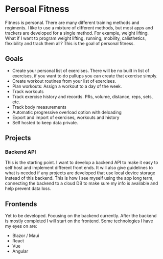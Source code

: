 # Persoal Fitness

Fitness is personal. There are many different training methods and regiments. I like to use a mixture of different methods, but most apps and trackers are developed for a single method. For example, weight lifting. What if I want to program weight lifting, running, mobility, calisthetics, flexibility and track them all? This is the goal of personal fitness.

## Goals

- Create your personal list of exercises. There will be no built in list of exercises, if you want to do pullups you can create that exercise simply.
- Create workout routines from your list of exercises.
- Plan workouts: Assign a workout to a day of the week.
- Track workouts
- Track exercise history and records. PRs, volume, distance, reps, sets, etc.
- Track body measurements
- Automatic progressive overload option with deloading
- Export and import of exercises, workouts and history
- Self hosted to keep data private.

## Projects

### Backend API

This is the starting point. I want to develop a backend API to make it easy to self host and implement different front ends. It will also give guidelines to what is needed if any projects are developed that use local device storage instead of this backend. This is how I see myself using the app long term, connecting the backend to a cloud DB to make sure my info is available and help prevent data loss.

## Frontends

Yet to be developed. Focusing on the backend currently. After the backend is mostly completed I will start on the frontend. Some technologies I have my eyes on are:

- Blazor / Maui
- React
- Vue
- Angular
